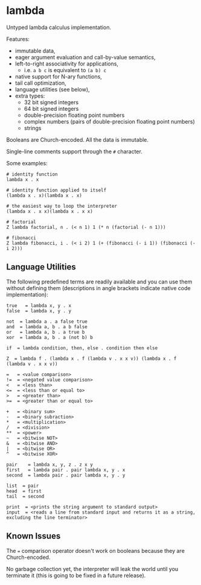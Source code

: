 # lambda

Untyped lambda calculus implementation.

Features:
* immutable data,
* eager argument evaluation and call-by-value semantics,
* left-to-right associativity for applications,
	* i.e. `a b c` is equivalent to `(a b) c`
* native support for N-ary functions,
* tail call optimization,
* language utilities (see below),
* extra types:
	* 32 bit signed integers
	* 64 bit signed integers
	* double-precision floating point numbers
	* complex numbers (pairs of double-precision floating point numbers)
	* strings

Booleans are Church-encoded. All the data is immutable.

Single-line comments support through the `#` character.

Some examples:

```
# identity function
lambda x . x

# identity function applied to itself
(lambda x . x)(lambda x . x)

# the easiest way to loop the interpreter
(lambda x . x x)(lambda x . x x)

# factorial
Z lambda factorial, n . (< n 1) 1 (* n (factorial (- n 1)))

# fibonacci
Z lambda fibonacci, i . (< i 2) 1 (+ (fibonacci (- i 1)) (fibonacci (- i 2)))
```

## Language Utilities

The following predefined terms are readily available and you can use them without defining them (descriptions in angle brackets indicate native code implementation):

```
true   = lambda x, y . x
false  = lambda x, y . y

not  = lambda a . a false true
and  = lambda a, b . a b false
or   = lambda a, b . a true b
xor  = lambda a, b . a (not b) b

if  = lambda condition, then, else . condition then else

Z  = lambda f . (lambda x . f (lambda v . x x v)) (lambda x . f (lambda v . x x v))

=   = <value comparison>
!=  = <negated value comparison>
<   = <less than>
<=  = <less than or equal to>
>   = <greater than>
>=  = <greater than or equal to>

+   = <binary sum>
-   = <binary subraction>
*   = <multiplication>
/   = <division>
**  = <power>
~   = <bitwise NOT>
&   = <bitwise AND>
|   = <bitwise OR>
^   = <bitwise XOR>

pair    = lambda x, y, z . z x y
first   = lambda pair . pair lambda x, y . x
second  = lambda pair . pair lambda x, y . y

list  = pair
head  = first
tail  = second

print  = <prints the string argument to standard output>
input  = <reads a line from standard input and returns it as a string, excluding the line terminator>
```

## Known Issues

The `=` comparison operator doesn't work on booleans because they are Church-encoded.

No garbage collection yet, the interpreter will leak the world until you terminate it (this is going to be fixed in a future release).
